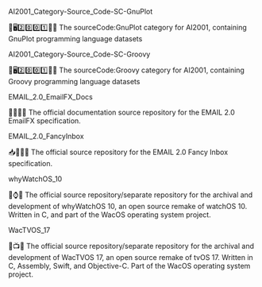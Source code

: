 
AI2001_Category-Source_Code-SC-GnuPlot

🧠️🖥️2️⃣️0️⃣️0️⃣️1️⃣️💾️📜️ The sourceCode:GnuPlot category for AI2001, containing GnuPlot programming language datasets

AI2001_Category-Source_Code-SC-Groovy

🧠️🖥️2️⃣️0️⃣️0️⃣️1️⃣️💾️📜️ The sourceCode:Groovy category for AI2001, containing Groovy programming language datasets

EMAIL_2.0_EmailFX_Docs

🎊️📧️🎆️📖️ The official documentation source repository for the EMAIL 2.0 EmailFX specification.

EMAIL_2.0_FancyInbox

📥️🎊️📧️🎇️ The official source repository for the EMAIL 2.0 Fancy Inbox specification.

whyWatchOS_10

🍏️⌚️💾️ The official source repository/separate repository for the archival and development of whyWatchOS 10, an open source remake of watchOS 10. Written in C, and part of the WacOS operating system project. 

WacTVOS_17

🍏️📺️💾️ The official source repository/separate repository for the archival and development of WacTVOS 17, an open source remake of tvOS 17. Written in C, Assembly, Swift, and Objective-C. Part of the WacOS operating system project.

